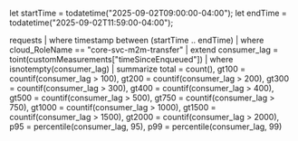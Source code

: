 let startTime = todatetime("2025-09-02T09:00:00-04:00");
let endTime   = todatetime("2025-09-02T11:59:00-04:00");

requests
| where timestamp between (startTime .. endTime)
| where cloud_RoleName == "core-svc-m2m-transfer"
| extend consumer_lag = toint(customMeasurements["timeSinceEnqueued"])
| where isnotempty(consumer_lag)
| summarize
    total = count(),
    gt100  = countif(consumer_lag > 100),
    gt200  = countif(consumer_lag > 200),
    gt300  = countif(consumer_lag > 300),
    gt400  = countif(consumer_lag > 400),
    gt500  = countif(consumer_lag > 500),
    gt750  = countif(consumer_lag > 750),
    gt1000 = countif(consumer_lag > 1000),
    gt1500 = countif(consumer_lag > 1500),
    gt2000 = countif(consumer_lag > 2000),
    p95    = percentile(consumer_lag, 95),
    p99    = percentile(consumer_lag, 99)
